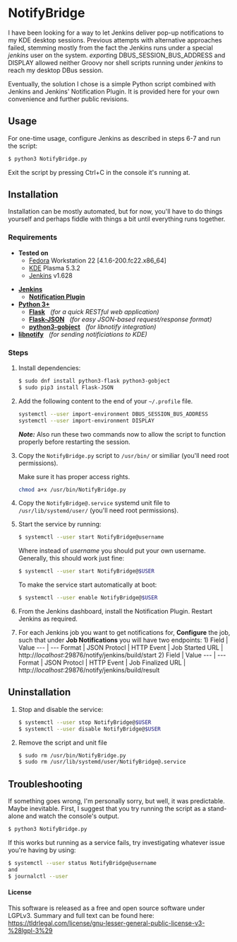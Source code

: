 # NotifyBridge
I have been looking for a way to let Jenkins deliver pop-up notifications to my KDE desktop sessions. Previous attempts with alternative approaches failed, stemming mostly from the fact the Jenkins runs under a special *jenkins* user on the system. *export*ing DBUS_SESSION_BUS_ADDRESS and DISPLAY allowed neither Groovy nor shell scripts running under *jenkins* to reach my desktop DBus session.

Eventually, the solution I chose is a simple Python script combined with Jenkins and Jenkins' Notification Plugin.
It is provided here for your own convenience and further public revisions.

## Usage
For one-time usage, configure Jenkins as described in steps 6-7 and run the script:
```sh
$ python3 NotifyBridge.py
```
Exit the script by pressing Ctrl+C in the console it's running at.

## Installation
Installation can be mostly automated, but for now, you'll have to do things yourself and perhaps fiddle with things a bit until everything runs together.

### Requirements
- **Tested on**
    - [Fedora] Workstation 22 [4.1.6-200.fc22.x86_64]
    - [KDE] Plasma 5.3.2
    - [Jenkins] v1.628
* **[Jenkins]**
    * **[Notification Plugin]**
* **[Python 3+]**
    * **[Flask]** &nbsp;&nbsp;*(for a quick RESTful web application)*
    * **[Flask-JSON]** &nbsp;&nbsp;*(for easy JSON-based request/response format)*
    * **[python3-gobject]** &nbsp;&nbsp;*(for libnotify integration)*
* **[libnotify]** &nbsp;&nbsp;*(for sending notificiations to KDE)*

### Steps
1) Install dependencies:
    ```sh
    $ sudo dnf install python3-flask python3-gobject
    $ sudo pip3 install Flask-JSON
    ```
2) Add the following content to the end of your `~/.profile` file.
    ```sh
    systemctl --user import-environment DBUS_SESSION_BUS_ADDRESS
    systemctl --user import-environment DISPLAY
    ```
    **_Note:_** Also run these two commands now to allow the script to function properly before restarting the session.

3) Copy the `NotifyBridge.py` script to `/usr/bin/`
    or similiar (you'll need root permissions).
    
    Make sure it has proper access rights.
    ```sh
    chmod a+x /usr/bin/NotifyBridge.py
    ```
    
4) Copy the `NotifyBridge@.service` systemd unit file to `/usr/lib/systemd/user/` (you'll need root permissions).

5) Start the service by running:
    ```sh
    $ systemctl --user start NotifyBridge@username
    ```
    Where instead of *username* you should put your own username.
    Generally, this should work just fine:
    ```sh
    $ systemctl --user start NotifyBridge@$USER
    ```
    To make the service start automatically at boot:
    ```sh
    $ systemctl --user enable NotifyBridge@$USER
    ```

6) From the Jenkins dashboard, install the Notification Plugin. Restart Jenkins as required.
7) For each Jenkins job you want to get notifications for, **Configure** the job, such that under **Job Notifications** you will have two endpoints:
    1)
    Field | Value
    --- | ---
     Format | JSON
    Protocl | HTTP
    Event | Job Started
    URL | http://_localhost_:29876/notify/jenkins/build/start
    2)
    Field | Value
    --- | ---
     Format | JSON
    Protocl | HTTP
    Event | Job Finalized
    URL | http://_localhost_:29876/notify/jenkins/build/result
    

## Uninstallation
1) Stop and disable the service:
    ```sh
    $ systemctl --user stop NotifyBridge@$USER
    $ systemctl --user disable NotifyBridge@$USER
    ```
3) Remove the script and unit file
    ```sh
    $ sudo rm /usr/bin/NotifyBridge.py
    $ sudo rm /usr/lib/systemd/user/NotifyBridge@.service
    ```

## Troubleshooting
If something goes wrong, I'm personally sorry, but well, it was predictable. Maybe inevitable.
First, I suggest that you try running the script as a stand-alone and watch the console's output.
```sh
$ python3 NotifyBridge.py
```
If this works but running as a service fails, try investigating whatever issue you're having by using:
```sh
$ systemctl --user status NotifyBridge@username
and
$ journalctl --user
```

#### License
This software is released as a free and open source software under LGPLv3.
Summary and full text can be found here:
https://tldrlegal.com/license/gnu-lesser-general-public-license-v3-%28lgpl-3%29


[Fedora]: http://getfedora.org/
[KDE]: https://www.kde.org/
[Jenkins]: http://jenkins-ci.org/
[Notification Plugin]: https://wiki.jenkins-ci.org/display/JENKINS/Notification+Plugin
[python 3+]: https://www.python.org/
[Flask]: http://flask.pocoo.org/
[Flask-JSON]: http://flask-json.readthedocs.org/en/latest/
[python3-gobject]: https://apps.fedoraproject.org/packages/pygobject3
[libnotify]: https://developer.gnome.org/libnotify/